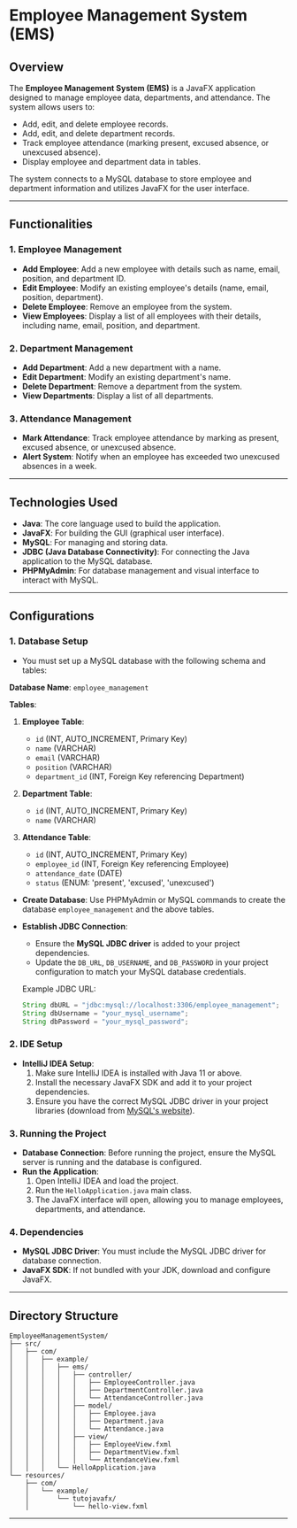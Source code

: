 

# Employee Management System (EMS)

## Overview

The **Employee Management System (EMS)** is a JavaFX application designed to manage employee data, departments, and attendance. The system allows users to:

- Add, edit, and delete employee records.
- Add, edit, and delete department records.
- Track employee attendance (marking present, excused absence, or unexcused absence).
- Display employee and department data in tables.
  
The system connects to a MySQL database to store employee and department information and utilizes JavaFX for the user interface.

---

## Functionalities

### 1. **Employee Management**
   - **Add Employee**: Add a new employee with details such as name, email, position, and department ID.
   - **Edit Employee**: Modify an existing employee's details (name, email, position, department).
   - **Delete Employee**: Remove an employee from the system.
   - **View Employees**: Display a list of all employees with their details, including name, email, position, and department.

### 2. **Department Management**
   - **Add Department**: Add a new department with a name.
   - **Edit Department**: Modify an existing department's name.
   - **Delete Department**: Remove a department from the system.
   - **View Departments**: Display a list of all departments.

### 3. **Attendance Management**
   - **Mark Attendance**: Track employee attendance by marking as present, excused absence, or unexcused absence.
   - **Alert System**: Notify when an employee has exceeded two unexcused absences in a week.

---

## Technologies Used

- **Java**: The core language used to build the application.
- **JavaFX**: For building the GUI (graphical user interface).
- **MySQL**: For managing and storing data.
- **JDBC (Java Database Connectivity)**: For connecting the Java application to the MySQL database.
- **PHPMyAdmin**: For database management and visual interface to interact with MySQL.

---

## Configurations

### 1. **Database Setup**
   - You must set up a MySQL database with the following schema and tables:

   **Database Name**: `employee_management`
   
   **Tables**:

   1. **Employee Table**:
      - `id` (INT, AUTO_INCREMENT, Primary Key)
      - `name` (VARCHAR)
      - `email` (VARCHAR)
      - `position` (VARCHAR)
      - `department_id` (INT, Foreign Key referencing Department)

   2. **Department Table**:
      - `id` (INT, AUTO_INCREMENT, Primary Key)
      - `name` (VARCHAR)

   3. **Attendance Table**:
      - `id` (INT, AUTO_INCREMENT, Primary Key)
      - `employee_id` (INT, Foreign Key referencing Employee)
      - `attendance_date` (DATE)
      - `status` (ENUM: 'present', 'excused', 'unexcused')

   - **Create Database**: Use PHPMyAdmin or MySQL commands to create the database `employee_management` and the above tables.

   - **Establish JDBC Connection**:
     - Ensure the **MySQL JDBC driver** is added to your project dependencies.
     - Update the `DB_URL`, `DB_USERNAME`, and `DB_PASSWORD` in your project configuration to match your MySQL database credentials.
     
     Example JDBC URL:
     ```java
     String dbURL = "jdbc:mysql://localhost:3306/employee_management";
     String dbUsername = "your_mysql_username";
     String dbPassword = "your_mysql_password";
     ```

### 2. **IDE Setup**
   - **IntelliJ IDEA Setup**:
     1. Make sure IntelliJ IDEA is installed with Java 11 or above.
     2. Install the necessary JavaFX SDK and add it to your project dependencies.
     3. Ensure you have the correct MySQL JDBC driver in your project libraries (download from [MySQL's website](https://dev.mysql.com/downloads/connector/j/)).

### 3. **Running the Project**
   - **Database Connection**: Before running the project, ensure the MySQL server is running and the database is configured.
   - **Run the Application**:
     1. Open IntelliJ IDEA and load the project.
     2. Run the `HelloApplication.java` main class.
     3. The JavaFX interface will open, allowing you to manage employees, departments, and attendance.

### 4. **Dependencies**
   - **MySQL JDBC Driver**: You must include the MySQL JDBC driver for database connection.
   - **JavaFX SDK**: If not bundled with your JDK, download and configure JavaFX.

---

## Directory Structure

```
EmployeeManagementSystem/
├── src/
│   ├── com/
│   │   ├── example/
│   │   │   ├── ems/
│   │   │   │   ├── controller/
│   │   │   │   │   ├── EmployeeController.java
│   │   │   │   │   ├── DepartmentController.java
│   │   │   │   │   └── AttendanceController.java
│   │   │   │   ├── model/
│   │   │   │   │   ├── Employee.java
│   │   │   │   │   ├── Department.java
│   │   │   │   │   └── Attendance.java
│   │   │   │   ├── view/
│   │   │   │   │   ├── EmployeeView.fxml
│   │   │   │   │   ├── DepartmentView.fxml
│   │   │   │   │   └── AttendanceView.fxml
│   │   │   └── HelloApplication.java
└── resources/
    ├── com/
    │   └── example/
    │       └── tutojavafx/
    │           └── hello-view.fxml
```

---

